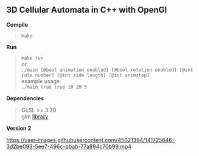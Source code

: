 ## 3D Cellular Automata in C++ with OpenGl

 **Compile**
> `make` <br />

**Run**

> `make run` <br />
> or <br />
> `./main [@bool animation enabled] [@bool rotation enabled] [@int rule number] [@int side length] [@int animstep]` <br />
> example usage: <br />
>  `./main true true 10 20 5` <br />

**Dependencies**
> GLSL >= 3.30 <br />
> glm [library](http://glm.g-truc.net/0.9.6/index.html) <br />




**Version 2**






https://user-images.githubusercontent.com/45021394/141725646-3d2be093-5ee7-496c-bbab-77a894c70b99.mp4









